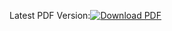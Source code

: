 Latest PDF Version:[![Download PDF](https://img.shields.io/badge/Download-PDF-green)](https://gitlab.fa-wi.de/punicawaikiki/edf-master-thesis/-/jobs/artifacts/master/raw/EDF%20Master%20Thesis.pdf?job=compile)
